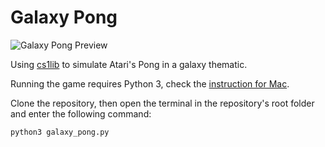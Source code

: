 # Galaxy Pong

![Galaxy Pong Preview](https://github.com/virtumonde/galaxy-pong/raw/master/pong_preview.png)

Using [cs1lib](http://projectpython.net/chapter19/) to simulate Atari's Pong in a galaxy thematic.

Running the game requires Python 3, check the [instruction for Mac](https://wsvincent.com/install-python3-mac/).

Clone the repository, then open the terminal in the repository's root folder and enter the following command:

```
python3 galaxy_pong.py
```
